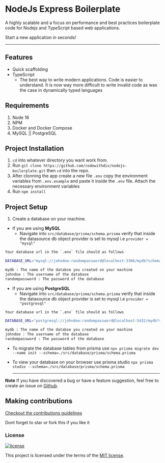 # NodeJs Express Boilerplate

A highly scalable and a focus on performance and best practices boilerplate code for Nodejs and TypeScript based web applications.

Start a new application in seconds!

  ---

## Features

- Quick scaffolding
- TypeScript
  - The best way to write modern applications. Code is easier to understand. It is now way more difficult to write invalid code as was the case in dynamically typed languages

## Requirements

1. Node 16
2. NPM
3. Docker and Docker Compose
4. MySQL || PostgreSQL

## Project Installation

1. `cd` into whatever directory you want work from.
2. Run `git clone https://github.com/codewithdiv/nodejs-boilerplate.git` then `cd` into the repo.
3. After clonning the app create a new file `.env` copy the environment variables from `.env.example` and paste it inside the `.env` file. Attach the necessary environment variables
4. Run `npm install`

## Project Setup

1. Create a database on your machine.

- If you are using **MySQL**
  - Navigate into `src/database/prisma/schema.prisma` verify that inside the datasource db object provider is set to mysql i.e `provider = "mysql"`

 ```bash
 Your database url in the `.env` file should as follows
 
DATABASE_URL="mysql://johndoe:randompassword@localhost:3306/mydb?schema=public"

mydb : The name of the databse you created on your machine
johndoe : The username of the database
randompassword : The password of the database
```

- If you are using **PostgreSQL**
  - Navigate into `src/database/prisma/schema.prisma` verify that inside the datasource db object provider is set to mysql i.e `provider = "postgresql"`

 ```bash
Your database url in the `.env` file should as follows

DATABASE_URL="postgresql://johndoe:randompassword@localhost:5432/mydb?schema=public"

mydb : The name of the databse you created on your machine
johndoe : The username of the database
randompassword : The password of the database
```

- To migrate the database tables from prisma use `npx prisma migrate dev --name init --schema=./src/database/prisma/schema.prisma`
- To view your database on your browser use prisma studio `npx prisma studio --schema=./src/database/prisma/schema.prisma`

  ---

**Note**
If you have discovered a bug or have a feature suggestion, feel free to create an issue on [Github](https://github.com/codewithdiv/nodejs-boilerplate/issues).

## Making contributions

[Checkout the contributions guidelines](https://github.com/codewithdiv/nodejs-boilerplate/blob/main/CONTRIBUTION.md)

Dont forget to star or fork this if you like it

### License

[![license](https://img.shields.io/badge/license-MIT-4dc71f.svg)](https://raw.githubusercontent.com/TheSoftwareHouse/express-boilerplate/main/LICENSE)

This project is licensed under the terms of the [MIT license](/LICENSE).

